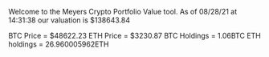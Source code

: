 Welcome to the Meyers Crypto Portfolio Value tool. 
As of 08/28/21 at 14:31:38 our valuation is $138643.84 

BTC Price = $48622.23
 ETH Price = $3230.87
BTC Holdings = 1.06BTC
 ETH holdings = 26.960005962ETH 
